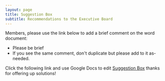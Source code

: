 ```yaml
---
layout: page
title: Suggestion Box
subtitle: Recommendations to the Executive Board
---
```


Members, please use the link below to add a brief comment on the word document:

- Please be brief
- If you see the same comment, don't duplicate but please add to it as-needed.

Click the following link and use Google Docs to edit [Suggestion Box](https://drive.google.com/file/d/1wEDhqBL6e5G9BBtRi6Nwj2YQXogqC2Ac/view?usp=sharing) thanks for offering up solutions!
